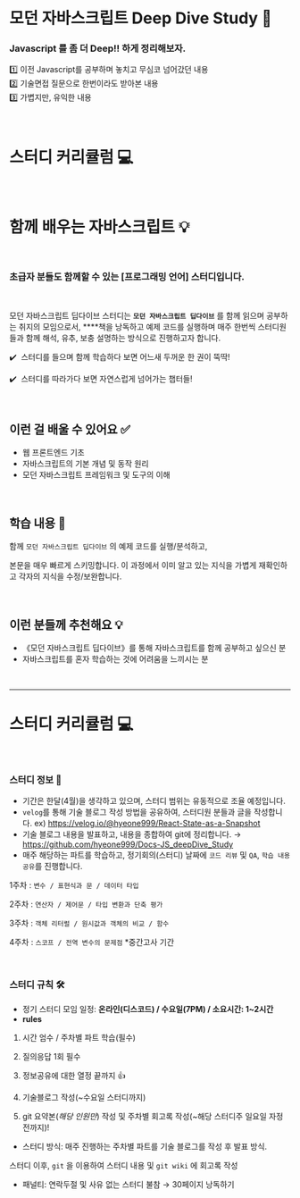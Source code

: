 # 모던 자바스크립트 Deep Dive Study 📝

### Javascript 를 좀 더 Deep!! 하게 정리해보자.

1️⃣ 이전 Javascript를 공부하며 놓치고 무심코 넘어갔던 내용
<br />
2️⃣ 기술면접 질문으로 한번이라도 받아본 내용
<br />
3️⃣ 가볍지만, 유익한 내용

<br />

# 스터디 커리큘럼 💻

<br />

# **함께 배우는 자바스크립트 💡**

<br />

### **초급자 분들도 함께할 수 있는 [프로그래밍 언어] 스터디입니다.**

<br />

모던 자바스크립트 딥다이브 스터디는 **`모던 자바스크립트 딥다이브`** 를 함께 읽으며 공부하는 취지의 모임으로서,
\*\*\*\*책을 낭독하고 예제 코드를 실행하며 매주 한번씩 스터디원들과 함께 해석, 유추, 보충 설명하는 방식으로 진행하고자 합니다.

✔️  스터디를 들으며 함께 학습하다 보면 어느새 두꺼운 한 권이 뚝딱!

✔️  스터디를 따라가다 보면 자연스럽게 넘어가는 챕터들!

<br />

## **이런 걸 배울 수 있어요 ✅**

- 웹 프론트엔드 기초
- 자바스크립트의 기본 개념 및 동작 원리
- 모던 자바스크립트 프레임워크 및 도구의 이해

<br />

## **학습 내용 📝**

함께 `모던 자바스크립트 딥다이브` 의 예제 코드를 실행/분석하고,

본문을 매우 빠르게 스키밍합니다. 이 과정에서 이미 알고 있는 지식을 가볍게 재확인하고 각자의 지식을 수정/보완합니다.

<br />

## **이런 분들께 추천해요 💡**

- 《모던 자바스크립트 딥다이브》를 통해 자바스크립트를 함께 공부하고 싶으신 분
- 자바스크립트를 혼자 학습하는 것에 어려움을 느끼시는 분

<br />

---

# 스터디 커리큘럼 💻

<br />

### 스터디 정보 📍

- 기간은 한달(4월)을 생각하고 있으며, 스터디 범위는 유동적으로 조율 예정입니다.
- `velog`를 통해 기술 블로그 작성 방법을 공유하여, 스터디원 분들과 글을 작성합니다.
  ex) https://velog.io/@hyeone999/React-State-as-a-Snapshot
- 기술 블로그 내용을 발표하고, 내용을 종합하여 git에 정리합니다.
  → https://github.com/hyeone999/Docs-JS_deepDive_Study
- 매주 해당하는 파트를 학습하고, 정기회의(스터디) 날짜에 `코드 리뷰` 및 `QA`, `학습 내용 공유`를 진행합니다.

1주차 : `변수 / 표현식과 문 / 데이터 타입`

2주차 : `연산자 / 제어문 / 타입 변환과 단축 평가`

3주차 : `객체 리터럴 / 원시값과 객체의 비교 / 함수`

4주차 : `스코프 / 전역 변수의 문제점` \*중간고사 기간

<br />

### 스터디 규칙 🛠

- 정기 스터디 모임 일정: **온라인(디스코드) / 수요일(7PM) / 소요시간: 1~2시간**
- **rules**

1. 시간 엄수 / 주차별 파트 학습(필수)
2. 질의응답 1회 필수
3. 정보공유에 대한 열정 끝까지 👍

4. 기술블로그 작성(~수요일 스터디까지)
5. git 요약본(_해당 인원만_) 작성 및 주차별 회고록 작성(~해당 스터디주 일요일 자정 전까지)!

- 스터디 방식: 매주 진행하는 주차별 파트를 기술 블로그를 작성 후 발표 방식.

스터디 이후, `git` 을 이용하여 스터디 내용 및 `git wiki` 에 회고록 작성

- 패널티: 연락두절 및 사유 없는 스터디 불참 → 30페이지 낭독하기
